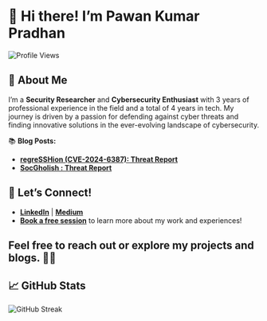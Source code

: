 # 👋 Hi there! I’m **Pawan Kumar Pradhan**

![Profile Views](https://komarev.com/ghpvc/?username=pawan971&style=flat-square)

## 🌟 About Me

I’m a **Security Researcher** and **Cybersecurity Enthusiast** with 3 years of professional experience in the field and a total of 4 years in tech. My journey is driven by a passion for defending against cyber threats and finding innovative solutions in the ever-evolving landscape of cybersecurity.


📚 **Blog Posts:**
- [**regreSSHion (CVE-2024-6387): Threat Report**](https://me.pawankpradhan.com/blogs/regresshion-cve-2024-6387-threat-report)
- [**SocGholish : Threat Report**](https://me.pawankpradhan.com/blogs/socgholish-threat-report)

## 💬 Let’s Connect!

- **[LinkedIn](https://www.linkedin.com/in/pawankpradhan/)** | **[Medium](https://medium.com/@p.pradhan1997)**
- **[Book a free session](https://booking.setmore.com/scheduleappointment/9eb93039-27c9-4322-830b-e6dcc94b2b27)** to learn more about my work and experiences!

Feel free to reach out or explore my projects and blogs. 🚀🔐
---
## 📈 GitHub Stats
 ![GitHub Streak](https://github-readme-streak-stats.herokuapp.com/?user=pawan-pradhan&theme=radical)
